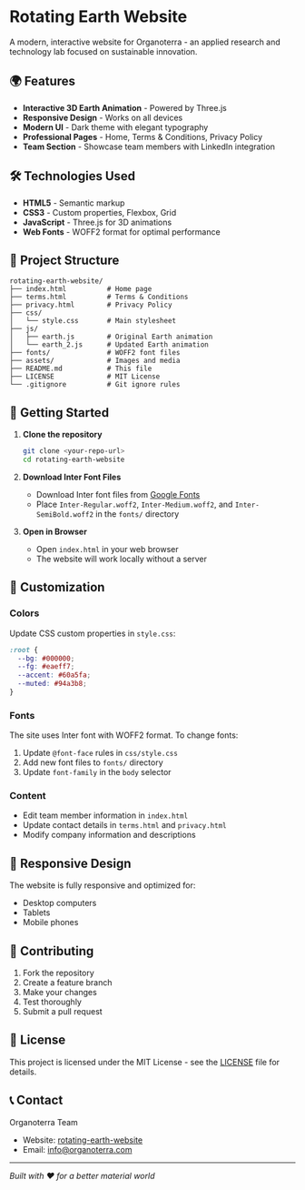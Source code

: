 # Rotating Earth Website

A modern, interactive website for Organoterra - an applied research and technology lab focused on sustainable innovation.

## 🌍 Features

- **Interactive 3D Earth Animation** - Powered by Three.js
- **Responsive Design** - Works on all devices
- **Modern UI** - Dark theme with elegant typography
- **Professional Pages** - Home, Terms & Conditions, Privacy Policy
- **Team Section** - Showcase team members with LinkedIn integration

## 🛠️ Technologies Used

- **HTML5** - Semantic markup
- **CSS3** - Custom properties, Flexbox, Grid
- **JavaScript** - Three.js for 3D animations
- **Web Fonts** - WOFF2 format for optimal performance

## 📁 Project Structure

```
rotating-earth-website/
├── index.html          # Home page
├── terms.html          # Terms & Conditions
├── privacy.html        # Privacy Policy
├── css/
│   └── style.css       # Main stylesheet
├── js/
│   ├── earth.js        # Original Earth animation
│   └── earth_2.js      # Updated Earth animation
├── fonts/              # WOFF2 font files
├── assets/             # Images and media
├── README.md           # This file
├── LICENSE             # MIT License
└── .gitignore          # Git ignore rules
```

## 🚀 Getting Started

1. **Clone the repository**
   ```bash
   git clone <your-repo-url>
   cd rotating-earth-website
   ```

2. **Download Inter Font Files**
   - Download Inter font files from [Google Fonts](https://fonts.google.com/specimen/Inter)
   - Place `Inter-Regular.woff2`, `Inter-Medium.woff2`, and `Inter-SemiBold.woff2` in the `fonts/` directory

3. **Open in Browser**
   - Open `index.html` in your web browser
   - The website will work locally without a server

## 🎨 Customization

### Colors
Update CSS custom properties in `style.css`:
```css
:root {
  --bg: #000000;
  --fg: #eaeff7;
  --accent: #60a5fa;
  --muted: #94a3b8;
}
```

### Fonts
The site uses Inter font with WOFF2 format. To change fonts:
1. Update `@font-face` rules in `css/style.css`
2. Add new font files to `fonts/` directory
3. Update `font-family` in the `body` selector

### Content
- Edit team member information in `index.html`
- Update contact details in `terms.html` and `privacy.html`
- Modify company information and descriptions

## 📱 Responsive Design

The website is fully responsive and optimized for:
- Desktop computers
- Tablets
- Mobile phones

## 🤝 Contributing

1. Fork the repository
2. Create a feature branch
3. Make your changes
4. Test thoroughly
5. Submit a pull request

## 📄 License

This project is licensed under the MIT License - see the [LICENSE](LICENSE) file for details.

## 📞 Contact

Organoterra Team
- Website: [rotating-earth-website](index.html)
- Email: info@organoterra.com

---

*Built with ❤️ for a better material world*
